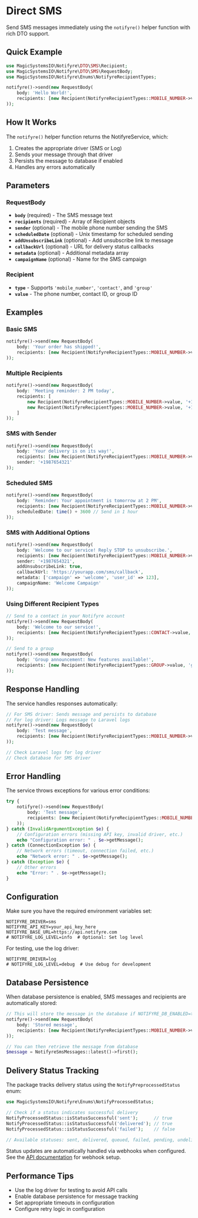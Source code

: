 # Direct SMS

Send SMS messages immediately using the `notifyre()` helper function with rich DTO support.

## Quick Example

```php
use MagicSystemsIO\Notifyre\DTO\SMS\Recipient;
use MagicSystemsIO\Notifyre\DTO\SMS\RequestBody;
use MagicSystemsIO\Notifyre\Enums\NotifyreRecipientTypes;

notifyre()->send(new RequestBody(
    body: 'Hello World!',
    recipients: [new Recipient(NotifyreRecipientTypes::MOBILE_NUMBER->value, '+1234567890')]
));
```

## How It Works

The `notifyre()` helper function returns the NotifyreService, which:

1. Creates the appropriate driver (SMS or Log)
2. Sends your message through that driver
3. Persists the message to database if enabled
4. Handles any errors automatically

## Parameters

### RequestBody

- **`body`** (required) - The SMS message text
- **`recipients`** (required) - Array of Recipient objects
- **`sender`** (optional) - The mobile phone number sending the SMS
- **`scheduledDate`** (optional) - Unix timestamp for scheduled sending
- **`addUnsubscribeLink`** (optional) - Add unsubscribe link to message
- **`callbackUrl`** (optional) - URL for delivery status callbacks
- **`metadata`** (optional) - Additional metadata array
- **`campaignName`** (optional) - Name for the SMS campaign

### Recipient

- **`type`** - Supports `'mobile_number'`, `'contact'`, and `'group'`
- **`value`** - The phone number, contact ID, or group ID

## Examples

### Basic SMS

```php
notifyre()->send(new RequestBody(
    body: 'Your order has shipped!',
    recipients: [new Recipient(NotifyreRecipientTypes::MOBILE_NUMBER->value, '+15551234567')]
));
```

### Multiple Recipients

```php
notifyre()->send(new RequestBody(
    body: 'Meeting reminder: 2 PM today',
    recipients: [
        new Recipient(NotifyreRecipientTypes::MOBILE_NUMBER->value, '+15551234567'),
        new Recipient(NotifyreRecipientTypes::MOBILE_NUMBER->value, '+15559876543'),
    ]
));
```

### SMS with Sender

```php
notifyre()->send(new RequestBody(
    body: 'Your delivery is on its way!',
    recipients: [new Recipient(NotifyreRecipientTypes::MOBILE_NUMBER->value, '+1234567890')],
    sender: '+1987654321'
));
```

### Scheduled SMS

```php
notifyre()->send(new RequestBody(
    body: 'Reminder: Your appointment is tomorrow at 2 PM',
    recipients: [new Recipient(NotifyreRecipientTypes::MOBILE_NUMBER->value, '+1234567890')],
    scheduledDate: time() + 3600 // Send in 1 hour
));
```

### SMS with Additional Options

```php
notifyre()->send(new RequestBody(
    body: 'Welcome to our service! Reply STOP to unsubscribe.',
    recipients: [new Recipient(NotifyreRecipientTypes::MOBILE_NUMBER->value, '+1234567890')],
    sender: '+1987654321',
    addUnsubscribeLink: true,
    callbackUrl: 'https://yourapp.com/sms/callback',
    metadata: ['campaign' => 'welcome', 'user_id' => 123],
    campaignName: 'Welcome Campaign'
));
```

### Using Different Recipient Types

```php
// Send to a contact in your Notifyre account
notifyre()->send(new RequestBody(
    body: 'Welcome to our service!',
    recipients: [new Recipient(NotifyreRecipientTypes::CONTACT->value, 'contact_123')]
));

// Send to a group
notifyre()->send(new RequestBody(
    body: 'Group announcement: New features available!',
    recipients: [new Recipient(NotifyreRecipientTypes::GROUP->value, 'group_456')]
));
```

## Response Handling

The service handles responses automatically:

```php
// For SMS driver: Sends message and persists to database
// For log driver: Logs message to Laravel logs
notifyre()->send(new RequestBody(
    body: 'Test message',
    recipients: [new Recipient(NotifyreRecipientTypes::MOBILE_NUMBER->value, '+1234567890')]
));

// Check Laravel logs for log driver
// Check database for SMS driver
```

## Error Handling

The service throws exceptions for various error conditions:

```php
try {
    notifyre()->send(new RequestBody(
        body: 'Test message',
        recipients: [new Recipient(NotifyreRecipientTypes::MOBILE_NUMBER->value, '+1234567890')]
    ));
} catch (InvalidArgumentException $e) {
    // Configuration errors (missing API key, invalid driver, etc.)
    echo "Configuration error: " . $e->getMessage();
} catch (ConnectionException $e) {
    // Network errors (timeout, connection failed, etc.)
    echo "Network error: " . $e->getMessage();
} catch (Exception $e) {
    // Other errors
    echo "Error: " . $e->getMessage();
}
```

## Configuration

Make sure you have the required environment variables set:

```env
NOTIFYRE_DRIVER=sms
NOTIFYRE_API_KEY=your_api_key_here
NOTIFYRE_BASE_URL=https://api.notifyre.com
# NOTIFYRE_LOG_LEVEL=info  # Optional: Set log level
```

For testing, use the log driver:

```env
NOTIFYRE_DRIVER=log
# NOTIFYRE_LOG_LEVEL=debug  # Use debug for development
```

## Database Persistence

When database persistence is enabled, SMS messages and recipients are automatically stored:

```php
// This will store the message in the database if NOTIFYRE_DB_ENABLED=true
notifyre()->send(new RequestBody(
    body: 'Stored message',
    recipients: [new Recipient(NotifyreRecipientTypes::MOBILE_NUMBER->value, '+1234567890')]
));

// You can then retrieve the message from database
$message = NotifyreSmsMessages::latest()->first();
```

## Delivery Status Tracking

The package tracks delivery status using the `NotifyPreprocessedStatus` enum:

```php
use MagicSystemsIO\Notifyre\Enums\NotifyProcessedStatus;

// Check if a status indicates successful delivery
NotifyProcessedStatus::isStatusSuccessful('sent');      // true
NotifyProcessedStatus::isStatusSuccessful('delivered'); // true
NotifyProcessedStatus::isStatusSuccessful('failed');    // false

// Available statuses: sent, delivered, queued, failed, pending, undelivered
```

Status updates are automatically handled via webhooks when configured. See the [API documentation](./API.md#webhook) for webhook setup.

## Performance Tips

- Use the log driver for testing to avoid API calls
- Enable database persistence for message tracking
- Set appropriate timeouts in configuration
- Configure retry logic in configuration
